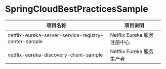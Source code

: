 # SpringCloudBestPracticesSample

|项目名称|项目说明|
|--|--|
|netflix-eureka-server-service-registry-center-sample|Netflix Eureka 服务注册中心|
|netflix-eureka-discovery-client-sample|Netflix Eureka 服务生产者|
